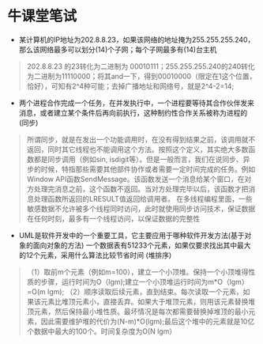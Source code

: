 # 牛课堂笔试
- 某计算机的IP地址为202.8.8.23，如果该网络的地址掩为255.255.255.240，那么该网络最多可以划分(14)个子网；每个子网最多有(14)台主机
> 202.8.8.23 的23转化为二进制为 00010111；255.255.255.240的240转化为二进制为11110000；将其and一下，得到00010000（限定在1这个位置，恰好），可知有2^4种可能；去掉广播地址和网络号，就是2^4-2=14;

- 两个进程合作完成一个任务，在并发执行中，一个进程要等待其合作伙伴发来消息，或者建立某个条件后再向前执行，这种制约性合作关系被称为进程的(同步)
> 所谓同步，就是在发出一个功能调用时，在没有得到结果之前，该调用就不返回，同时其它线程也不能调用这个方法。按照这个定义，其实绝大多数函数都是同步调用（例如sin, isdigit等）。但是一般而言，我们在说同步、异步的时候，特指那些需要其他部件协作或者需要一定时间完成的任务。例如Window API函数SendMessage。该函数发送一个消息给某个窗口，在对方处理完消息之前，这个函数不返回。当对方处理完毕以后，该函数才把消息处理函数所返回的LRESULT值返回给调用者。
在多线程编程里面，一些敏感数据不允许被多个线程同时访问，此时就使用同步访问技术，保证数据在任何时刻，最多有一个线程访问，以保证数据的完整性

- UML是软件开发中的一个重要工具，它主要应用于哪种软件开发方法(基于对象的面向对象的方法)
一个数据表有51233个元素，如果仅要求找出其中最大的12个元素，采用什么算法比较节省时间 (堆排序)
>（1）取前m个元素（例如m=100），建立一个小顶堆。保持一个小顶堆得性质的步骤，运行时间为O（lgm);建立一个小顶堆运行时间为m*O（lgm）=O(m lgm);
（2）顺序读取后续元素，直到结束。每次读取一个元素，如果该元素比堆顶元素小，直接丢弃。如果大于堆顶元素，则用该元素替换堆顶元素，然后保持最小堆性质。最坏情况是每次都需要替换掉堆顶的最小元素，因此需要维护堆的代价为(N-m)*O(lgm);最后这个堆中的元素就是10亿个数据中最大的100个。时间复杂度为O(N lgm）
